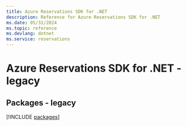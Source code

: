 ```yaml
---
title: Azure Reservations SDK for .NET
description: Reference for Azure Reservations SDK for .NET
ms.date: 05/31/2024
ms.topic: reference
ms.devlang: dotnet
ms.service: reservations
---
```

# Azure Reservations SDK for .NET - legacy
## Packages - legacy
[!INCLUDE [packages](reservations-index.md)]